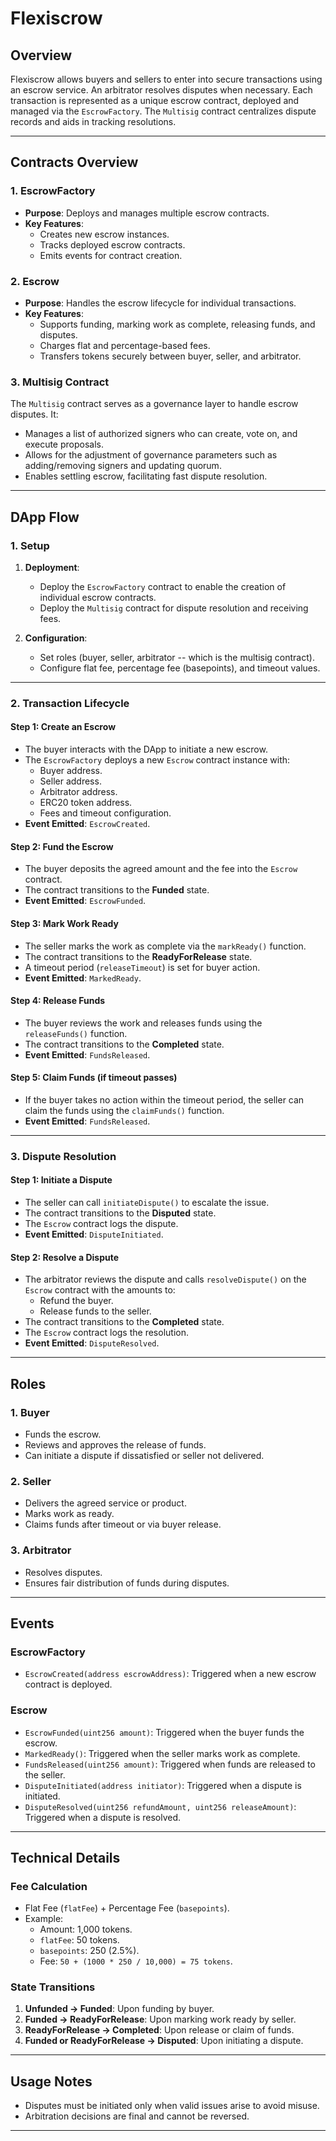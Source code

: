 # Flexiscrow

## **Overview**

Flexiscrow allows buyers and sellers to enter into secure transactions using an escrow service. An arbitrator resolves disputes when necessary. Each transaction is represented as a unique escrow contract, deployed and managed via the `EscrowFactory`. The `Multisig` contract centralizes dispute records and aids in tracking resolutions.

---

## **Contracts Overview**

### **1. EscrowFactory**
- **Purpose**: Deploys and manages multiple escrow contracts.
- **Key Features**:
  - Creates new escrow instances.
  - Tracks deployed escrow contracts.
  - Emits events for contract creation.

### **2. Escrow**
- **Purpose**: Handles the escrow lifecycle for individual transactions.
- **Key Features**:
  - Supports funding, marking work as complete, releasing funds, and disputes.
  - Charges flat and percentage-based fees.
  - Transfers tokens securely between buyer, seller, and arbitrator.

### **3. Multisig Contract**
The `Multisig` contract serves as a governance layer to handle escrow disputes. It:
- Manages a list of authorized signers who can create, vote on, and execute proposals.
- Allows for the adjustment of governance parameters such as adding/removing signers and updating quorum.
- Enables settling escrow, facilitating fast dispute resolution.

---

## **DApp Flow**

### **1. Setup**
1. **Deployment**:
   - Deploy the `EscrowFactory` contract to enable the creation of individual escrow contracts.
   - Deploy the `Multisig` contract for dispute resolution and receiving fees.

2. **Configuration**:
   - Set roles (buyer, seller, arbitrator -- which is the multisig contract).
   - Configure flat fee, percentage fee (basepoints), and timeout values.

---

### **2. Transaction Lifecycle**

#### **Step 1: Create an Escrow**
- The buyer interacts with the DApp to initiate a new escrow.
- The `EscrowFactory` deploys a new `Escrow` contract instance with:
  - Buyer address.
  - Seller address.
  - Arbitrator address.
  - ERC20 token address.
  - Fees and timeout configuration.
- **Event Emitted**: `EscrowCreated`.

#### **Step 2: Fund the Escrow**
- The buyer deposits the agreed amount and the fee into the `Escrow` contract.
- The contract transitions to the **Funded** state.
- **Event Emitted**: `EscrowFunded`.

#### **Step 3: Mark Work Ready**
- The seller marks the work as complete via the `markReady()` function.
- The contract transitions to the **ReadyForRelease** state.
- A timeout period (`releaseTimeout`) is set for buyer action.
- **Event Emitted**: `MarkedReady`.

#### **Step 4: Release Funds**
- The buyer reviews the work and releases funds using the `releaseFunds()` function.
- The contract transitions to the **Completed** state.
- **Event Emitted**: `FundsReleased`.

#### **Step 5: Claim Funds (if timeout passes)**
- If the buyer takes no action within the timeout period, the seller can claim the funds using the `claimFunds()` function.
- **Event Emitted**: `FundsReleased`.

---

### **3. Dispute Resolution**

#### **Step 1: Initiate a Dispute**
- The seller can call `initiateDispute()` to escalate the issue.
- The contract transitions to the **Disputed** state.
- The `Escrow` contract logs the dispute.
- **Event Emitted**: `DisputeInitiated`.

#### **Step 2: Resolve a Dispute**
- The arbitrator reviews the dispute and calls `resolveDispute()` on the `Escrow` contract with the amounts to:
  - Refund the buyer.
  - Release funds to the seller.
- The contract transitions to the **Completed** state.
- The `Escrow` contract logs the resolution.
- **Event Emitted**: `DisputeResolved`.

---

## **Roles**

### **1. Buyer**
- Funds the escrow.
- Reviews and approves the release of funds.
- Can initiate a dispute if dissatisfied or seller not delivered.

### **2. Seller**
- Delivers the agreed service or product.
- Marks work as ready.
- Claims funds after timeout or via buyer release.

### **3. Arbitrator**
- Resolves disputes.
- Ensures fair distribution of funds during disputes.

---

## **Events**

### **EscrowFactory**
- `EscrowCreated(address escrowAddress)`: Triggered when a new escrow contract is deployed.

### **Escrow**
- `EscrowFunded(uint256 amount)`: Triggered when the buyer funds the escrow.
- `MarkedReady()`: Triggered when the seller marks work as complete.
- `FundsReleased(uint256 amount)`: Triggered when funds are released to the seller.
- `DisputeInitiated(address initiator)`: Triggered when a dispute is initiated.
- `DisputeResolved(uint256 refundAmount, uint256 releaseAmount)`: Triggered when a dispute is resolved.


---

## **Technical Details**

### **Fee Calculation**
- Flat Fee (`flatFee`) + Percentage Fee (`basepoints`).
- Example:
  - Amount: 1,000 tokens.
  - `flatFee`: 50 tokens.
  - `basepoints`: 250 (2.5%).
  - Fee: `50 + (1000 * 250 / 10,000) = 75 tokens`.

### **State Transitions**
1. **Unfunded → Funded**: Upon funding by buyer.
2. **Funded → ReadyForRelease**: Upon marking work ready by seller.
3. **ReadyForRelease → Completed**: Upon release or claim of funds.
4. **Funded or ReadyForRelease → Disputed**: Upon initiating a dispute.

---

## **Usage Notes**
- Disputes must be initiated only when valid issues arise to avoid misuse.
- Arbitration decisions are final and cannot be reversed.
---
